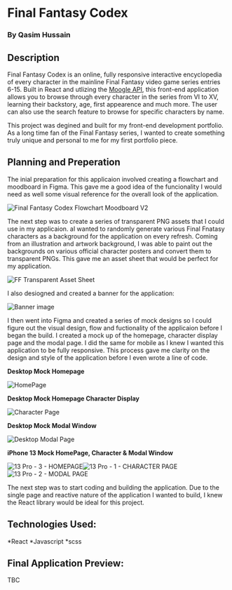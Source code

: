 # Final Fantasy Codex

### By Qasim Hussain

## Description

Final Fantasy Codex is an online, fully responsive interactive encyclopedia of every character in the mainline Final Fantasy video game series entries 6-15. Built in React and utlizing the [Moogle API](https://www.moogleapi.com/), this front-end application allows you to browse through every character in the series from VI to XV, learning their backstory, age, first appearence and much more. The user can also use the search feature to browse for specific characters by name.

This project was degined and built for my front-end development portfolio. As a long time fan of the Final Fantasy series, I wanted to create something truly unique and personal to me for my first portfolio piece.

## Planning and Preperation

The inial preparation for this applicaion involved creating a flowchart and moodboard in Figma. This gave me a good idea of the funcionality I would need as well some visual reference for the overall look of the application.



![Final Fantasy Codex Flowchart   Moodboard V2](https://user-images.githubusercontent.com/98174866/157287855-a51f4114-ad73-4aa4-a12e-298f2dfe6d35.jpg)


The next step was to create a series of transparent PNG assets that I could use in my applicaion. aI wanted to randomly generate various Final Fnatasy characters as a background for the application on every refresh. Coming from an illustration and artwork background, I was able to paint out the backgrounds on various official character posters and convert them to transparent PNGs. This gave me an asset sheet that would be perfect for my application.


![FF Transparent Asset Sheet](https://user-images.githubusercontent.com/98174866/154470482-272b81c5-129d-4452-b6cc-dba03e21126e.png)


I also desiogned and created a banner for the application:


![Banner image](https://user-images.githubusercontent.com/98174866/157288164-8adad508-ba7f-4f35-9961-1936effeb1e8.jpg)


I then went into Figma and created a series of mock designs so I could figure out the visual design, flow and fuctionality of the applicaion before I began the build. I created a mock up of the homepage, character display page and the modal page. I did the same for mobile as I knew I wanted this application to be fully responsive. This process gave me  clarity on the design and style of the application before I even wrote a line of code.



**Desktop Mock Homepage**

![HomePage](https://user-images.githubusercontent.com/98174866/157289018-fa011dfa-fd98-47c1-a124-dbe9d876755c.jpg)


**Desktop Mock Homepage Character Display**

![Character Page](https://user-images.githubusercontent.com/98174866/157289055-a21be0b8-3a41-4c86-9fb0-8ce02813fb14.jpg)

**Desktop Mock Modal Window**

![Desktop Modal Page](https://user-images.githubusercontent.com/98174866/157289167-8e23bda1-ed1b-45e3-8eda-2033d8ad8a2a.jpg)


**iPhone 13 Mock HomePage, Character & Modal Window**

![13 Pro - 3 - HOMEPAGE](https://user-images.githubusercontent.com/98174866/157289368-1692b9e6-137f-4a61-a133-55586bcb3739.jpg)![13 Pro - 1 - CHARACTER PAGE](https://user-images.githubusercontent.com/98174866/157289381-e9ad54a7-27d8-4d67-841d-749e63c55d23.jpg)![13 Pro - 2 - MODAL PAGE](https://user-images.githubusercontent.com/98174866/157289398-583098fe-e7dc-4b3d-956e-ef2c45d4b1f9.jpg)


The next step was to start coding and building the application. Due to the single page and reactive nature of the application I wanted to build, I knew the React library would be ideal for this project.

## Technologies Used:

*React
*Javascript
*scss

## Final Application Preview:

TBC
